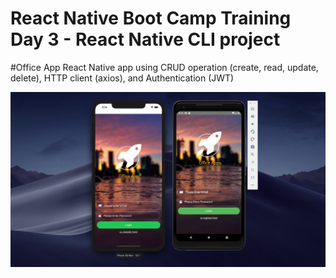 # React Native Boot Camp Training Day 3 - React Native CLI project

#Office App React Native app using CRUD operation (create, read, update, delete), HTTP client (axios), and Authentication (JWT) 

![screenshot](./screenshot.png)
